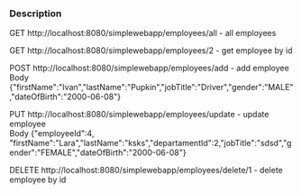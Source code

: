 ### Description



GET  http://localhost:8080/simplewebapp/employees/all - all employees

GET  http://localhost:8080/simplewebapp/employees/2   - get employee by id

POST http://localhost:8080/simplewebapp/employees/add - add employee
        Body 
        {"firstName":"Ivan","lastName":"Pupkin","jobTitle":"Driver","gender":"MALE","dateOfBirth":"2000-06-08"}

PUT  http://localhost:8080/simplewebapp/employees/update  - update employee  
        Body
        {"employeeId":4, "firstName":"Lara","lastName":"ksks","departamentId":2,"jobTitle":"sdsd","gender":"FEMALE","dateOfBirth":"2000-06-08"}
        
DELETE http://localhost:8080/simplewebapp/employees/delete/1 - delete employee by id
        
        
        
  

